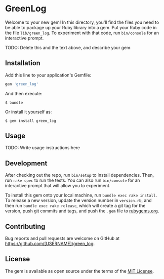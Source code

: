# GreenLog

Welcome to your new gem! In this directory, you'll find the files you need to be able to package up your Ruby library into a gem. Put your Ruby code in the file `lib/green_log`. To experiment with that code, run `bin/console` for an interactive prompt.

TODO: Delete this and the text above, and describe your gem

## Installation

Add this line to your application's Gemfile:

```ruby
gem 'green_log'
```

And then execute:

    $ bundle

Or install it yourself as:

    $ gem install green_log

## Usage

TODO: Write usage instructions here

## Development

After checking out the repo, run `bin/setup` to install dependencies. Then, run `rake spec` to run the tests. You can also run `bin/console` for an interactive prompt that will allow you to experiment.

To install this gem onto your local machine, run `bundle exec rake install`. To release a new version, update the version number in `version.rb`, and then run `bundle exec rake release`, which will create a git tag for the version, push git commits and tags, and push the `.gem` file to [rubygems.org](https://rubygems.org).

## Contributing

Bug reports and pull requests are welcome on GitHub at https://github.com/[USERNAME]/green_log.

## License

The gem is available as open source under the terms of the [MIT License](https://opensource.org/licenses/MIT).
